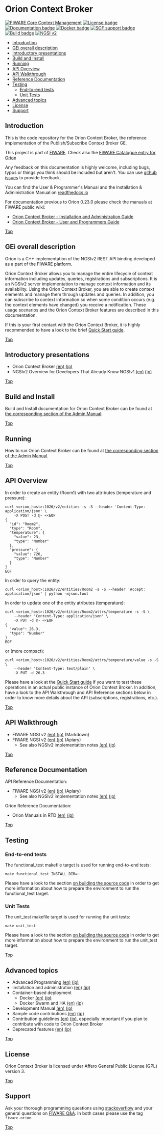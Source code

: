 # <a name="top"></a>Orion Context Broker

<!-- Documentation badge line is processed by release.sh. Thus, if the structure of the URL changes,
     release.sh needs to be changed also -->

[![FIWARE Core Context Management](https://nexus.lab.fiware.org/repository/raw/public/badges/chapters/core.svg)](https://www.fiware.org/developers/catalogue/)
[![License badge](https://img.shields.io/github/license/telefonicaid/fiware-orion.svg)](https://opensource.org/licenses/AGPL-3.0)
[![Documentation badge](https://readthedocs.org/projects/fiware-orion/badge/?version=latest)](http://fiware-orion.readthedocs.io/en/latest/?badge=latest)
[![Docker badge](https://img.shields.io/docker/pulls/fiware/orion.svg)](https://hub.docker.com/r/fiware/orion/)
[![SOF support badge](https://nexus.lab.fiware.org/repository/raw/public/badges/stackoverflow/orion.svg)](http://stackoverflow.com/questions/tagged/fiware-orion)
[![Build badge](https://img.shields.io/travis/telefonicaid/fiware-orion.svg)](https://travis-ci.org/telefonicaid/fiware-orion/)
[![NGSI v2](https://nexus.lab.fiware.org/repository/raw/public/badges/specifications/ngsiv2.svg)](http://fiware.github.io/context.Orion/api/v2/stable/)

* [Introduction](#introduction)
* [GEi overall description](#gei-overall-description)
* [Introductory presentations](#introductory-presentations)
* [Build and Install](#build-and-install)
* [Running](#running)
* [API Overview](#api-overview)
* [API Walkthrough](#api-walkthrough)
* [Reference Documentation](#reference-documentation)
* [Testing](#testing)
    * [End-to-end tests](#end-to-end-tests)
    * [Unit Tests](#unit-tests)
* [Advanced topics](#advanced-topics)
* [License](#license)
* [Support](#support)

## Introduction

This is the code repository for the Orion Context Broker, the reference implementation of the Publish/Subscribe Context Broker GE.

This project is part of [FIWARE](http://www.fiware.org). Check also the [FIWARE Catalogue entry for Orion](http://catalogue.fiware.org/enablers/publishsubscribe-context-broker-orion-context-broker)

Any feedback on this documentation is highly welcome, including bugs, typos
or things you think should be included but aren't. You can use [github issues](https://github.com/telefonicaid/fiware-orion/issues/new) to provide feedback.

You can find the User & Programmer's Manual and the Installation & Administration Manual on [readthedocs.io](https://fiware-orion.readthedocs.io)

For documentation previous to Orion 0.23.0 please check the manuals at FIWARE public wiki:

* [Orion Context Broker - Installation and Administration Guide](https://forge.fiware.org/plugins/mediawiki/wiki/fiware/index.php/Publish/Subscribe_Broker_-_Orion_Context_Broker_-_Installation_and_Administration_Guide)
* [Orion Context Broker - User and Programmers Guide](https://forge.fiware.org/plugins/mediawiki/wiki/fiware/index.php/Publish/Subscribe_Broker_-_Orion_Context_Broker_-_User_and_Programmers_Guide)

[Top](#top)

## GEi overall description

Orion is a C++ implementation of the NGSIv2 REST API binding developed as a part of the FIWARE platform.

Orion Context Broker allows you to manage the entire lifecycle of context information including updates, queries, registrations and subscriptions. It is an NGSIv2 server implementation to manage context information and its availability. Using the Orion Context Broker, you are able to create context elements and manage them through updates and queries. In addition, you can subscribe to context information so when some condition occurs (e.g. the context elements have changed) you receive a notification. These usage scenarios and the Orion Context Broker features are described in this documentation.

If this is your first contact with the Orion Context Broker, it is highly recommended to have a look to the brief [Quick Start guide](doc/manuals/quick_start_guide.md).

[Top](#top)

## Introductory presentations

* Orion Context Broker [(en)](https://www.slideshare.net/fermingalan/orion-context-broker-1150) [(jp)](https://www.slideshare.net/fisuda/orion-context-broker-1150-106271125)
* NGSIv2 Overview for Developers That Already Know NGSIv1 [(en)](https://www.slideshare.net/fermingalan/ngsiv2-overview-for-developers-that-already-know-ngsiv1-20180716) [(jp)](https://www.slideshare.net/fisuda/orion-contextbroker-ngsiv2-overview-for-developers-that-already-know-ngsiv1-20180716)

[Top](#top)

## Build and Install

Build and Install documentation for Orion Context Broker can be found at [the corresponding section of the Admin Manual](doc/manuals/admin/install.md).

[Top](#top)

## Running

How to run Orion Context Broker can be found at [the corresponding section of the Admin Manual](doc/manuals/admin/running.md).

[Top](#top)

## API Overview

In order to create an entity (Room1) with two attributes (temperature and pressure):

```
curl <orion_host>:1026/v2/entities -s -S --header 'Content-Type: application/json' \
    -X POST -d @- <<EOF
{
  "id": "Room2",
  "type": "Room",
  "temperature": {
    "value": 23,
    "type": "Number"
  },
  "pressure": {
    "value": 720,
    "type": "Number"
  }
}
EOF
```
In order to query the entity:

    curl <orion_host>:1026/v2/entities/Room2 -s -S --header 'Accept: application/json' | python -mjson.tool

In order to update one of the entity atributes (temperature):
```
curl <orion_host>:1026/v2/entities/Room2/attrs/temperature -s -S \
    --header 'Content-Type: application/json' \
    -X PUT -d @- <<EOF
{
  "value": 26.3,
  "type": "Number"
}
EOF
```

or (more compact):
```
curl <orion_host>:1026/v2/entities/Room2/attrs/temperature/value -s -S \
    --header 'Content-Type: text/plain' \
    -X PUT -d 26.3
```

Please have a look at the [Quick Start guide](doc/manuals/quick_start_guide.md) if you want to test these operations in an actual public instance of Orion Context Broker. In addition, have a look to the API Walkthrough and API Reference sections below in order to know more details about the API (subscriptions, registrations, etc.).

[Top](#top)

## API Walkthrough

* FIWARE NGSI v2 [(en)](doc/manuals/user/walkthrough_apiv2.md) [(jp)](doc/manuals.jp/user/walkthrough_apiv2.md) (Markdown)
* FIWARE NGSI v2 [(en)](http://telefonicaid.github.io/fiware-orion/api/v2/stable/cookbook) [(jp)](https://open-apis.letsfiware.jp/fiware-orion/api/v2/stable/cookbook) (Apiary)
  * See also NGSIv2 implementation notes [(en)](doc/manuals/user/ngsiv2_implementation_notes.md) [(jp)](doc/manuals.jp/user/ngsiv2_implementation_notes.md)

[Top](#top)

## Reference Documentation

API Reference Documentation:

* FIWARE NGSI v2 [(en)](http://telefonicaid.github.io/fiware-orion/api/v2/stable) [(jp)](https://open-apis.letsfiware.jp/fiware-orion/api/v2/stable/) (Apiary)
  * See also NGSIv2 implementation notes [(en)](doc/manuals/user/ngsiv2_implementation_notes.md) [(jp)](doc/manuals.jp/user/ngsiv2_implementation_notes.md)

Orion Reference Documentation:

* Orion Manuals in RTD [(en)](https://fiware-orion.readthedocs.org) [(jp)](https://fiware-orion.letsfiware.jp/)

[Top](#top)

## Testing

### End-to-end tests

The functional_test makefile target is used for running end-to-end tests:

    make functional_test INSTALL_DIR=~

Please have a look to the section [on building the source code](doc/manuals/admin/build_source.md) in order to get more information about how to prepare the environment to run the functional_test target.

### Unit Tests

The unit_test makefile target is used for running the unit tests:

    make unit_test

Please have a look to the section [on building the source code](doc/manuals/admin/build_source.md) in order to get more information about how to prepare the environment to run the unit_test target.

[Top](#top)

## Advanced topics

* Advanced Programming [(en)](doc/manuals/user/README.md) [(jp)](doc/manuals.jp/user/README.md)
* Installation and administration [(en)](doc/manuals/admin/README.md) [(jp)](doc/manuals.jp/admin/README.md)
* Container-based deployment
  * Docker [(en)](docker/README.md) [(jp)](docker/README.jp.md)
  * Docker Swarm and HA [(en)](docker/docker_swarm.md) [(jp)](docker/docker_swarm.jp.md)
* Development Manual [(en)](doc/manuals/devel/README.md) [(jp)](doc/manuals.jp/devel/README.md)
* Sample code contributions [(en)](doc/manuals/code_contributions.md) [(jp)](doc/manuals.jp/code_contributions.md)
* Contribution guidelines [(en)](doc/manuals/contribution_guidelines.md) [(jp)](doc/manuals.jp/contribution_guidelines.md), especially important if you plan to contribute with code
  to Orion Context Broker
* Deprecated features [(en)](doc/manuals/deprecated.md) [(jp)](doc/manuals.jp/deprecated.md)

[Top](#top)

## License

Orion Context Broker is licensed under Affero General Public License (GPL) version 3.

[Top](#top)

## Support

Ask your thorough programming questions using [stackoverflow](http://stackoverflow.com/questions/ask)
and your general questions on [FIWARE Q&A](https://ask.fiware.org). In both cases please use the tag `fiware-orion`

[Top](#top)
